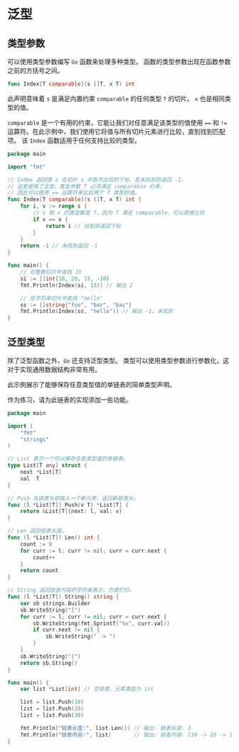 # 泛型

## 类型参数

可以使用类型参数编写 `Go` 函数来处理多种类型。 函数的类型参数出现在函数参数之前的方括号之间。

```go
func Index[T comparable](s []T, x T) int
```

此声明意味着 `s` 是满足内置约束 `comparable` 的任何类型 `T` 的切片。 `x` 也是相同类型的值。

`comparable` 是一个有用的约束，它能让我们对任意满足该类型的值使用 `==` 和 `!=` 运算符。在此示例中，我们使用它将值与所有切片元素进行比较，直到找到匹配项。 该 `Index` 函数适用于任何支持比较的类型。 

```go
package main

import "fmt"

// Index 返回值 x 在切片 s 中首次出现的下标，若未找到则返回 -1。
// 这里使用了泛型，类型参数 T 必须满足 comparable 约束，
// 因此可以使用 == 运算符来比较两个 T 类型的值。
func Index[T comparable](s []T, x T) int {
	for i, v := range s {
		// v 和 x 的类型都是 T，因为 T 满足 comparable，可以直接比较
		if v == x {
			return i // 找到则返回下标
		}
	}
	return -1 // 未找到返回 -1
}

func main() {
	// 在整数切片中查找 15
	si := []int{10, 20, 15, -10}
	fmt.Println(Index(si, 15)) // 输出 2

	// 在字符串切片中查找 "hello"
	ss := []string{"foo", "bar", "baz"}
	fmt.Println(Index(ss, "hello")) // 输出 -1，未找到
}
```

## 泛型类型

除了泛型函数之外，`Go` 还支持泛型类型。 类型可以使用类型参数进行参数化，这对于实现通用数据结构非常有用。

此示例展示了能够保存任意类型值的单链表的简单类型声明。

作为练习，请为此链表的实现添加一些功能。 

```go
package main

import (
	"fmt"
	"strings"
)

// List 表示一个可以保存任意类型值的单链表。
type List[T any] struct {
	next *List[T]
	val  T
}

// Push 在链表头部插入一个新元素，返回新链表头。
func (l *List[T]) Push(v T) *List[T] {
	return &List[T]{next: l, val: v}
}

// Len 返回链表长度。
func (l *List[T]) Len() int {
	count := 0
	for curr := l; curr != nil; curr = curr.next {
		count++
	}
	return count
}

// String 返回链表内容的字符串表示，方便打印。
func (l *List[T]) String() string {
	var sb strings.Builder
	sb.WriteString("[")
	for curr := l; curr != nil; curr = curr.next {
		sb.WriteString(fmt.Sprintf("%v", curr.val))
		if curr.next != nil {
			sb.WriteString(" -> ")
		}
	}
	sb.WriteString("]")
	return sb.String()
}

func main() {
	var list *List[int] // 空链表，元素类型为 int

	list = list.Push(10)
	list = list.Push(20)
	list = list.Push(30)

	fmt.Println("链表长度:", list.Len()) // 输出: 链表长度: 3
	fmt.Println("链表内容:", list)       // 输出: 链表内容: [30 -> 20 -> 10]
}
```